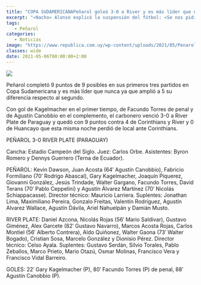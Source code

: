 ```yaml
---
title: "COPA SUDAMERICANAPeñarol goleó 3-0 a River y es más líder que nunca en la copa"
excerpt: "«Nacho» Alonso explicó la suspensión del fútbol: «Se nos pidió un esfuerzo y un gesto de acompañamiento al resto de la sociedad»."
tags:
   - Peñarol
categories:
   - Noticias
image: "https://www.republica.com.uy/wp-content/uploads/2021/05/Penarol-copia.jpg"
classes: wide
date: 2021-05-06T00:00:00+2:00
---
```



<img src="https://www.republica.com.uy/wp-content/uploads/2021/05/Penarol-copia.jpg">


Peñarol completó 9 puntos de 9 posibles en sus primeros tres partidos en Copa Sudamericana y es más líder que nunca ya que amplió a 5 su diferencia respecto al segundo.


Con gol de Kagelmacher en el primer tiempo, de Facundo Torres de penal y de Agustín Canobbio en el complemento, el carbonero venció 3-0 a River Plate de Paraguay y quedó con 9 puntos contra 4 de Corinthians y River y 0 de Huancayo que esta misma noche perdió de local ante Corinthians.


PEÑAROL 3-0 RIVER PLATE (PARAGUAY)





Cancha: Estadio Campeón del Siglo. Juez: Carlos Orbe. Asistentes: Byron Romero y Dennys Guerrero (Terna de Ecuador).


PEÑAROL: Kevin Dawson, Juan Acosta (64′ Agustín Canobbio), Fabricio Formiliano (70′ Rodrigo Abascal), Gary Kagelmacher, Joaquín Piquerez, Giovanni González, Jesús Trindade, Walter Gargano, Facundo Torres, David Terans (70′ Pablo Ceppelini) y Agustín Álvarez Martínez (70′ Nicolás Schiappacasse). Director técnico: Mauricio Larriera. Suplentes: Jonathan Lima, Maximiliano Pereira, Gonzalo Freitas, Valentín Rodríguez, Agustín Alvarez Wallace, Agustín Dávila, Ariel Nahuelpán y Damián Musto.


RIVER PLATE: Daniel Azcona, Nicolás Rojas (56′ Mario Saldivar), Gustavo Giménez, Alex Garcete (82′ Gustavo Navarro), Marcos Acosta Rojas, Carlos Montiel (56′ Alberto Contrera), Aldo Quiñonez, Walter Gaona (73′ Walter Bogado), Cristian Sosa, Marcelo González y Dionisio Pérez. Director técnico: Celso Ayala. Suplentes: Gustavo Serdán, Silvio Torales, Pablo Zeballos, Marco Prieto, Mario Otazú, Osmar Molinas, Francisco Vera y Francisco Vidal Barreiro.


GOLES: 22′ Gary Kagelmacher (P), 80′ Facundo Torres (P) de penal, 88′ Agustín Canobbio (P).





